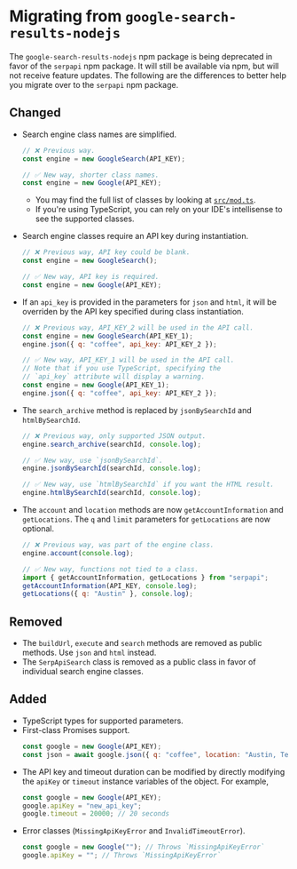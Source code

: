 # Migrating from `google-search-results-nodejs`

The `google-search-results-nodejs` npm package is being deprecated in favor of
the `serpapi` npm package. It will still be available via npm, but will not
receive feature updates. The following are the differences to better help you
migrate over to the `serpapi` npm package.

## Changed

- Search engine class names are simplified.
  ```js
  // ❌ Previous way.
  const engine = new GoogleSearch(API_KEY);

  // ✅ New way, shorter class names.
  const engine = new Google(API_KEY);
  ```
  - You may find the full list of classes by looking at
    [`src/mod.ts`](/src/mod.ts).
  - If you're using TypeScript, you can rely on your IDE's intellisense to see
    the supported classes.

- Search engine classes require an API key during instantiation.
  ```js
  // ❌ Previous way, API key could be blank.
  const engine = new GoogleSearch();

  // ✅ New way, API key is required.
  const engine = new Google(API_KEY);
  ```

- If an `api_key` is provided in the parameters for `json` and `html`, it will
  be overriden by the API key specified during class instantiation.
  ```js
  // ❌ Previous way, API_KEY_2 will be used in the API call.
  const engine = new GoogleSearch(API_KEY_1);
  engine.json({ q: "coffee", api_key: API_KEY_2 });

  // ✅ New way, API_KEY_1 will be used in the API call.
  // Note that if you use TypeScript, specifying the
  // `api_key` attribute will display a warning.
  const engine = new Google(API_KEY_1);
  engine.json({ q: "coffee", api_key: API_KEY_2 });
  ```

- The `search_archive` method is replaced by `jsonBySearchId` and
  `htmlBySearchId`.
  ```js
  // ❌ Previous way, only supported JSON output.
  engine.search_archive(searchId, console.log);

  // ✅ New way, use `jsonBySearchId`.
  engine.jsonBySearchId(searchId, console.log);

  // ✅ New way, use `htmlBySearchId` if you want the HTML result.
  engine.htmlBySearchId(searchId, console.log);
  ```

- The `account` and `location` methods are now `getAccountInformation` and
  `getLocations`. The `q` and `limit` parameters for `getLocations` are now
  optional.
  ```js
  // ❌ Previous way, was part of the engine class.
  engine.account(console.log);

  // ✅ New way, functions not tied to a class.
  import { getAccountInformation, getLocations } from "serpapi";
  getAccountInformation(API_KEY, console.log);
  getLocations({ q: "Austin" }, console.log);
  ```

## Removed

- The `buildUrl`, `execute` and `search` methods are removed as public methods.
  Use `json` and `html` instead.
- The `SerpApiSearch` class is removed as a public class in favor of individual
  search engine classes.

## Added

- TypeScript types for supported parameters.
- First-class Promises support.
  ```js
  const google = new Google(API_KEY);
  const json = await google.json({ q: "coffee", location: "Austin, Texas" });
  ```
- The API key and timeout duration can be modified by directly modifying the
  `apiKey` or `timeout` instance variables of the object. For example,
  ```js
  const google = new Google(API_KEY);
  google.apiKey = "new_api_key";
  google.timeout = 20000; // 20 seconds
  ```
- Error classes (`MissingApiKeyError` and `InvalidTimeoutError`).
  ```js
  const google = new Google(""); // Throws `MissingApiKeyError`
  google.apiKey = ""; // Throws `MissingApiKeyError`
  ```

